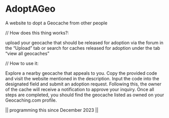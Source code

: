 # AdoptAGeo
A website to dopt a Geocache from other people

// How does this thing works?:

upload your geocache that should be released for adoption via the forum in the “Upload” tab or 
search for caches released for adoption under the tab “view all geocaches”

// How to use it:

Explore a nearby geocache that appeals to you. Copy the provided code
and visit the website mentioned in the description. Input the code into the designated field and submit
an adoption request. Following this, the owner of the cache will receive a notification to approve your inquiry. Once all steps are completed,
you should find the geocache listed as owned on your Geocaching.com profile.



|| programming this since December 2023 ||
